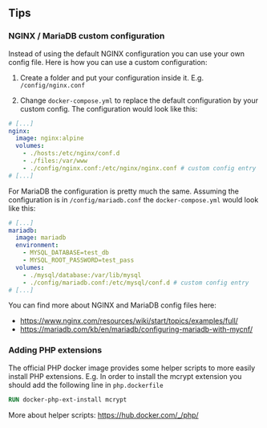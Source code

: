 ## Tips

### NGINX / MariaDB custom configuration

Instead of using the default NGINX configuration you can use your own config file. Here is how you can use a custom configuration:

1. Create a folder and put your configuration inside it. E.g. `/config/nginx.conf`

2. Change `docker-compose.yml` to replace the default configuration by your custom config. The configuration would look like this:

```yml
# [...]
nginx:
  image: nginx:alpine
  volumes:
    - ./hosts:/etc/nginx/conf.d
    - ./files:/var/www
    - ./config/nginx.conf:/etc/nginx/nginx.conf # custom config entry
# [...]
```

For MariaDB the configuration is pretty much the same. Assuming the configuration is in `/config/mariadb.conf` the `docker-compose.yml` would look like this:

```yml
# [...]
mariadb:
  image: mariadb
  environment:
    - MYSQL_DATABASE=test_db
    - MYSQL_ROOT_PASSWORD=test_pass
  volumes:
    - ./mysql/database:/var/lib/mysql
    - ./config/mariadb.conf:/etc/mysql/conf.d # custom config entry
# [...]
```
You can find more about NGINX and MariaDB config files here:
- https://www.nginx.com/resources/wiki/start/topics/examples/full/
- https://mariadb.com/kb/en/mariadb/configuring-mariadb-with-mycnf/

### Adding PHP extensions

The official PHP docker image provides some helper scripts to more easily install PHP extensions. E.g. In order to install the mcrypt extension you should add the following line in `php.dockerfile`

```dockerfile
RUN docker-php-ext-install mcrypt
```

More about helper scripts: https://hub.docker.com/_/php/
